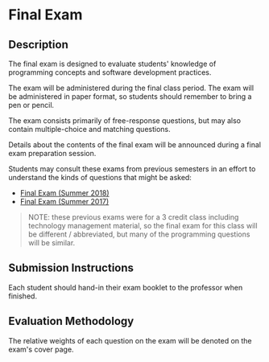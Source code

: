 # Final Exam

## Description

The final exam is designed to evaluate students' knowledge of programming concepts and software development practices.

The exam will be administered during the final class period. The exam will be administered in paper format, so students should remember to bring a pen or pencil.

The exam consists primarily of free-response questions, but may also contain multiple-choice and matching questions.

Details about the contents of the final exam will be announced during a final exam preparation session.

Students may consult these exams from previous semesters in an effort to understand the kinds of questions that might be asked:

  + [Final Exam (Summer 2018)](https://github.com/prof-rossetti/nyu-info-2335-201805/blob/master/exams/final/final-exam.pdf)
  + [Final Exam (Summer 2017)](https://github.com/prof-rossetti/nyu-info-2335-201706/blob/master/exams/final/NYU-INFO-2335-70-Final-Exam.pdf)

> NOTE: these previous exams were for a 3 credit class including technology management material, so the final exam for this class will be different / abbreviated, but many of the programming questions will be similar.

## Submission Instructions

Each student should hand-in their exam booklet to the professor when finished.

## Evaluation Methodology

The relative weights of each question on the exam will be denoted on the exam's cover page.
